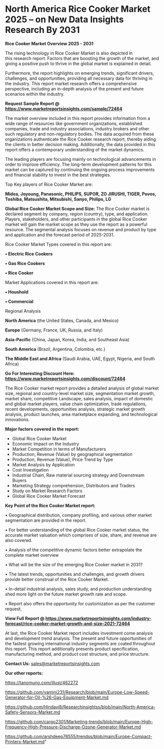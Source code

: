 # North America Rice Cooker Market 2025 – on New Data Insights Research By 2031

<Strong> Rice Cooker Market Overview 2025 - 2031</strong>

The rising technology in Rice Cooker Market is also depicted in this research report. Factors that are boosting the growth of the market, and giving a positive push to thrive in the global market is explained in detail.

Furthermore, the report highlights on emerging trends, significant drivers, challenges, and opportunities, providing all necessary data for thriving in the industry. This report market research offers a comprehensive perspective, including an in-depth analysis of the present and future scenarios within the industry.

<strong>Request Sample Report @ <a href=https://www.marketreportsinsights.com/sample/72464>https://www.marketreportsinsights.com/sample/72464</a></strong>

The market overview included in this report provides information from a wide range of resources like government organizations, established companies, trade and industry associations, industry brokers and other such regulatory and non-regulatory bodies. The data acquired from these organizations authenticate the Rice Cooker research report, thereby aiding the clients in better decision making. Additionally, the data provided in this report offers a contemporary understanding of the market dynamics.

The leading players are focusing mainly on technological advancements in order to improve efficiency. The long-term development patterns for this market can be captured by continuing the ongoing process improvements and financial stability to invest in the best strategies.

Top Key players of Rice Cooker Market are:

<strong>Midea, Joyoung, Panasonic, PHILIPS, SUPOR, ZO JIRUSHI, TIGER, Povos, Toshiba, Matsushita, Mitsubishi, Sanyo, Philips, LG</strong>

<strong><b>Global Rice Cooker Market Scope and Size:</b></strong>
The Rice Cooker market is declared segment by company, region (country), type, and application. Players, stakeholders, and other participants in the global Rice Cooker market will gain the market scope as they use the report as a powerful resource. The segmental analysis focuses on revenue and product by type and application and the forecast period of 2025-2031.

Rice Cooker Market Types covered in this report are:

<strong>• Electric Rice Cookers

• Gas Rice Cookers

• Rice Cooker</strong>

Market Applications covered in this report are:

<strong>• Houshold

• Commercial</strong> 

Regional Analysis

<strong>North America</strong> (the United States, Canada, and Mexico)

<strong>Europe</strong> (Germany, France, UK, Russia, and Italy)

<strong>Asia-Pacific</strong> (China, Japan, Korea, India, and Southeast Asia)

<strong>South America</strong> (Brazil, Argentina, Colombia, etc.)

<strong>The Middle East and Africa</strong> (Saudi Arabia, UAE, Egypt, Nigeria, and South Africa)

<strong>Go For Interesting Discount Here: <a href=https://www.marketreportsinsights.com/discount/72464>https://www.marketreportsinsights.com/discount/72464</a></strong>

The Rice Cooker market report provides a detailed analysis of global market size, regional and country-level market size, segmentation market growth, market share, competitive Landscape, sales analysis, impact of domestic and global market players, value chain optimization, trade regulations, recent developments, opportunities analysis, strategic market growth analysis, product launches, area marketplace expanding, and technological innovations.

<strong><b>Major factors covered in the report:</b></strong>
<ul>
  <li>Global Rice Cooker Market </li>
  <li>Economic Impact on the Industry</li>
  <li>Market Competition in terms of Manufacturers</li>
  <li>Production, Revenue (Value) by geographical segmentation</li>
  <li>Production, Revenue (Value), Price Trend by Type</li>
  <li>Market Analysis by Application</li>
  <li>Cost Investigation</li>
  <li>Industrial Chain, Raw material sourcing strategy and Downstream Buyers</li>
  <li>Marketing Strategy comprehension, Distributors and Traders</li>
  <li>Study on Market Research Factors</li>
  <li>Global Rice Cooker Market Forecast</li>
</ul>

<strong><b>Key Point of the Rice Cooker Market report:</b></strong>

• Geographical distribution, company profiling, and various other market segmentation are provided in the report.

• For better understanding of the global Rice Cooker market status, the accurate market valuation which comprises of size, share, and revenue are also covered.

• Analysis of the competitive dynamic factors better extrapolate the complete market overview

• What will be the size of the emerging Rice Cooker market in 2031?

• The latest trends, opportunities and challenges, and growth drivers provide better construal of the Rice Cooker Market.

• In-detail industrial analysis, sales study, and production understanding shed more light on the future market growth rate and scope.

• Report also offers the opportunity for customization as per the customer request.

<strong><b>View Full Report @ <a href=https://www.marketreportsinsights.com/industry-forecast/rice-cooker-market-growth-and-size-2021-72464>https://www.marketreportsinsights.com/industry-forecast/rice-cooker-market-growth-and-size-2021-72464</a></b></strong>


At last, the Rice Cooker Market report includes investment come analysis and development trend analysis. The present and future opportunities of the fastest growing international industry segments are coated throughout this report. This report additionally presents product specification, manufacturing method, and product cost structure, and price structure.

<strong>Contact Us:</strong>
sales@marketreportsinsights.com

<strong>Our other reports:</strong>

<a href=https://tanomuno.com/illust/462272>https://tanomuno.com/illust/462272</a>

<a href=https://github.com/yamini231/Research/blob/main/Europe-Low-Speed-Generator-for-Oil-%26-Gas-Equipment-Market.md>https://github.com/yamini231/Research/blob/main/Europe-Low-Speed-Generator-for-Oil-%26-Gas-Equipment-Market.md</a>

<a href=https://github.com/Hindavi8/Researchinsightss/blob/main/North-America-Safety-Sensors-Market.md>https://github.com/Hindavi8/Researchinsightss/blob/main/North-America-Safety-Sensors-Market.md</a>

<a href=https://github.com/cargo2301/Marketing-trends/blob/main/Europe-High-Frequency-High-Pressure-Discharge-Ozone-Generator-Market.md>https://github.com/cargo2301/Marketing-trends/blob/main/Europe-High-Frequency-High-Pressure-Discharge-Ozone-Generator-Market.md</a>

<a href=https://github.com/arshdeep76555/trendss/blob/main/Europe-Compact-Printers-Market.md>https://github.com/arshdeep76555/trendss/blob/main/Europe-Compact-Printers-Market.md</a>"
